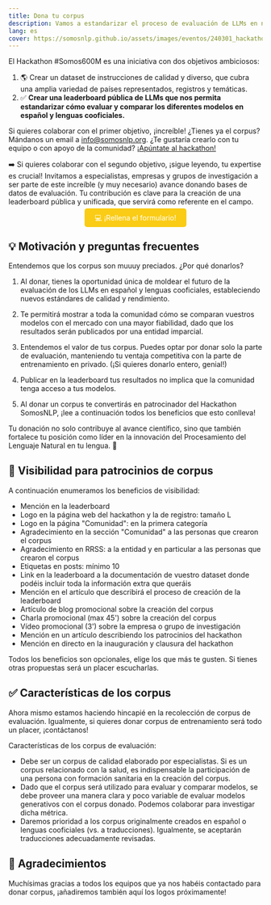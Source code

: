 ```yaml
---
title: Dona tu corpus
description: Vamos a estandarizar el proceso de evaluación de LLMs en nuestras lenguas y necesitamos tu ayuda
lang: es
cover: https://somosnlp.github.io/assets/images/eventos/240301_hackathon.jpg
---
```


El Hackathon #Somos600M es una iniciativa con dos objetivos ambiciosos:
1. 🌎 Crear un dataset de instrucciones de calidad y diverso, que cubra una amplia variedad de países representados, registros y temáticas. 
2. ✅ **Crear una leaderboard pública de LLMs que nos permita estandarizar cómo evaluar y comparar los diferentes modelos en español y lenguas cooficiales.**

Si quieres colaborar con el primer objetivo, ¡increíble!
¿Tienes ya el corpus? Mándanos un email a info@somosnlp.org. ¿Te gustaría crearlo con tu equipo o con apoyo de la comunidad? [¡Apúntate al hackathon!](https://hackathonsomosnlp2024.eventbrite.com/?aff=w)

➡️ Si quieres colaborar con el segundo objetivo, ¡sigue leyendo, tu expertise es crucial! Invitamos a especialistas, empresas y grupos de investigación a ser parte de este increíble (y muy necesario) avance donando bases de datos de evaluación. Tu contribución es clave para la creación de una leaderboard pública y unificada, que servirá como referente en el campo.

<center><a href="https://forms.gle/c82mcSwNujNk4Pf48" target="_blank" style="background-color:#FACC15; color:white; padding:10px 20px; text-decoration:none; border-radius:5px;">💻 ¡Rellena el formulario!</a></center>


<!--
Diferentes tipos de datos

Como sabes, la clave de la IA reside en los datos. Como has visto, la iniciativa #Somos600M está centrada principalmente en la creación y recolección de bases de datos. Así que **tanto si tienes un maravilloso corpus como si tienes un montón de documentos, ¡seguro que puedes colaborar!**

Será un placer contar con tus datos si:
- No sabes lo que es un "corpus" pero tienes grandes cantidades de documentos que te gustaría publicar para que los modelos de lenguaje se expresen mejor en tu idioma (y que funcionen mejor para tus tareas del día a día), ¡contáctanos!
- Tienes una base de datos que te gustaría utilizar para automatizar tus tareas diarias, ¡apúntate al hackathon!
- Tienes un corpus de entrenamiento que te gustaría donar para que la siguiente generación de LLMs en español y lenguas cooficiales funcionen mejor para tu caso de uso, ¡dona tu corpus!
- Tienes un corpus de evaluación creado por especialistas y quieres participar en la creación de la primera leaderboard pública de LLMs en español, ¡dona tu corpus!

En cualquier caso, mándanos un correo a info@somosnlp.org o contáctanos por Discord, ¡te estamos esperando!
-->


## 💡 Motivación y preguntas frecuentes

Entendemos que los corpus son muuuy preciados. ¿Por qué donarlos?

1. Al donar, tienes la oportunidad única de moldear el futuro de la evaluación de los LLMs en español y lenguas cooficiales, estableciendo nuevos estándares de calidad y rendimiento.

2. Te permitirá mostrar a toda la comunidad cómo se comparan vuestros modelos con el mercado con una mayor fiabilidad, dado que los resultados serán publicados por una entidad imparcial.

3. Entendemos el valor de tus corpus. Puedes optar por donar solo la parte de evaluación, manteniendo tu ventaja competitiva con la parte de entrenamiento en privado. (¡Si quieres donarlo entero, genial!)

4. Publicar en la leaderboard tus resultados no implica que la comunidad tenga acceso a tus modelos.

5. Al donar un corpus te convertirás en patrocinador del Hackathon SomosNLP, ¡lee a continuación todos los beneficios que esto conlleva!

Tu donación no solo contribuye al avance científico, sino que también fortalece tu posición como líder en la innovación del Procesamiento del Lenguaje Natural en tu lengua. 💪

## 📸 Visibilidad para patrocinios de corpus

A continuación enumeramos los beneficios de visibilidad:
- Mención en la leaderboard
- Logo en la página web del hackathon y la de registro: tamaño L
- Logo en la página "Comunidad": en la primera categoría
- Agradecimiento en la sección "Comunidad" a las personas que crearon el corpus
- Agradecimiento en RRSS: a la entidad y en particular a las personas que crearon el corpus
- Etiquetas en posts: mínimo 10
- Link en la leaderboard a la documentación de vuestro dataset donde podéis incluir toda la información extra que queráis
- Mención en el artículo que describirá el proceso de creación de la leaderboard
- Artículo de blog promocional sobre la creación del corpus
- Charla promocional (max 45') sobre la creación del corpus
- Vídeo promocional (3') sobre la empresa o grupo de investigación
- Mención en un artículo describiendo los patrocinios del hackathon
- Mención en directo en la inauguración y clausura del hackathon

Todos los beneficios son opcionales, elige los que más te gusten. Si tienes otras propuestas será un placer escucharlas.

## ✅ Características de los corpus

Ahora mismo estamos haciendo hincapié en la recolección de corpus de evaluación. Igualmente, si quieres donar corpus de entrenamiento será todo un placer, ¡contáctanos!

Características de los corpus de evaluación: 
- Debe ser un corpus de calidad elaborado por especialistas. Si es un corpus relacionado con la salud, es indispensable la participación de una persona con formación sanitaria en la creación del corpus.
- Dado que el corpus será utilizado para evaluar y comparar modelos, se debe proveer una manera clara y poco variable de evaluar modelos generativos con el corpus donado. Podemos colaborar para investigar dicha métrica.
- Daremos prioridad a los corpus originalmente creados en español o lenguas cooficiales (vs. a traducciones). Igualmente, se aceptarán traducciones adecuadamente revisadas.

## 🙌 Agradecimientos

Muchísimas gracias a todos los equipos que ya nos habéis contactado para donar corpus, ¡añadiremos también aquí los logos próximamente!
